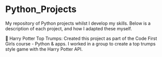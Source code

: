 # Python_Projects

My repository of Python projects whilst I develop my skills. Below is a description of each project, and how I adapted these myself.

🧙 Harry Potter Top Trumps: Created this project as part of the Code First Girls course - Python & apps. I worked in a group to create a top trumps style game with the Harry Potter                             API.


